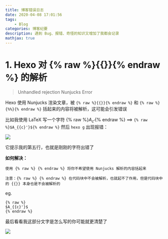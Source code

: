 ```yaml
---
title: 博客错误日志
date: 2020-04-08 17:01:56
tags:
    - Blog
categories: 博客纪要
description: 遇到 Bug、报错、奇怪的知识又增加了我都会记录
mathjax: true
---
```


# 1\. Hexo 对 {% raw %}{{}}{% endraw %} 的解析

> Unhandled rejection Nunjucks Error

Hexo 使用 Nunjucks 渲染文章，被 `{% raw %}{{}}{% endraw %}` 和 `{% raw %}{%%}{% endraw %}` 括起来的内容将被解析，这可能会引发错误

比如我使用 LaTeX 写一个字符 {% raw %}$A_{{c}'}${% endraw %} ==> `{% raw %}$A_{{c}'}${% endraw %}` 然后 `hexo g` 出现报错：

![](https://cdn.jsdelivr.net/gh/TUFZ/ImgHosting//TUFZ-Img/article/20Apr08B/00.png)

它提示我的第五行，也就是刚刚的字符出错了

**如何解决：**

```
使用 {% raw %} {% endraw %} 将你不希望使用 Nunjucks 解析的内容括起来

注意：{% raw %} {% endraw %} 在代码块中不会被解析，也就起不了作用，但是代码块中的 {{}} 本身也是不会被解析的
```

eg.

```
{% raw %}
$A_{{c}'}$
{% endraw %}
```

最后看看我这部分文字是怎么写的你可能就更清楚了

![](https://cdn.jsdelivr.net/gh/TUFZ/ImgHosting//TUFZ-Img/article/20Apr08B/01.png)
